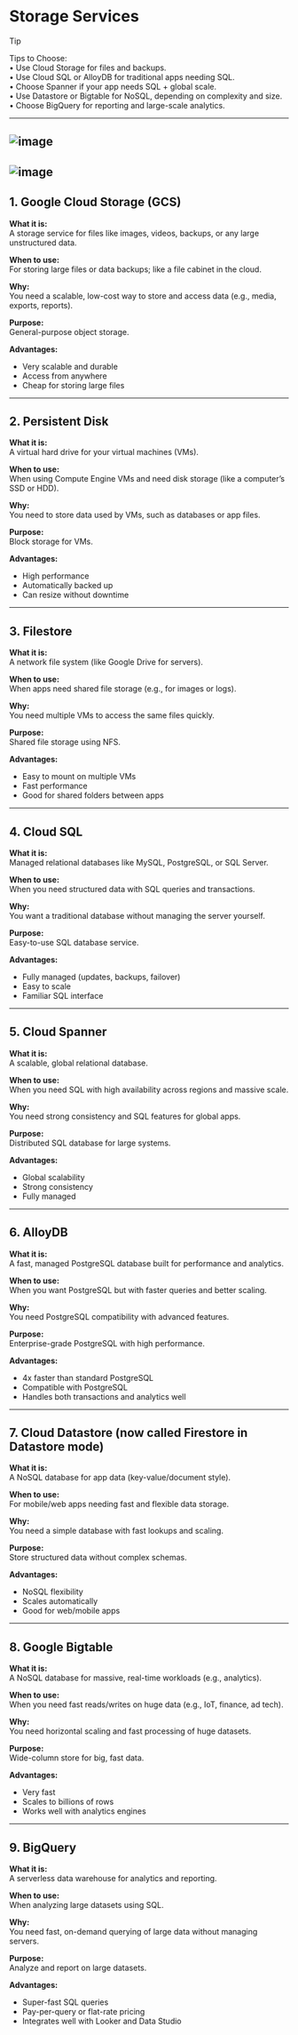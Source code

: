 # Storage Services 
> [!TIP]
> Tips to Choose: <br>
> •	Use Cloud Storage for files and backups. <br>
> •	Use Cloud SQL or AlloyDB for traditional apps needing SQL. <br>
> •	Choose Spanner if your app needs SQL + global scale.<br>
> •	Use Datastore or Bigtable for NoSQL, depending on complexity and size.<br>
> •	Choose BigQuery for reporting and large-scale analytics.<br>

---
 ![image](https://github.com/user-attachments/assets/6c904c7b-1eef-4478-9a7a-dce3cc65b9a3)
---
![image](https://github.com/user-attachments/assets/f6127412-eaba-480e-8b43-bbc9515e6802)
--- 
## 1. Google Cloud Storage (GCS)

**What it is:**  
A storage service for files like images, videos, backups, or any large unstructured data.

**When to use:**  
For storing large files or data backups; like a file cabinet in the cloud.

**Why:**  
You need a scalable, low-cost way to store and access data (e.g., media, exports, reports).

**Purpose:**  
General-purpose object storage.

**Advantages:**  
- Very scalable and durable  
- Access from anywhere  
- Cheap for storing large files  

---

## 2. Persistent Disk

**What it is:**  
A virtual hard drive for your virtual machines (VMs).

**When to use:**  
When using Compute Engine VMs and need disk storage (like a computer’s SSD or HDD).

**Why:**  
You need to store data used by VMs, such as databases or app files.

**Purpose:**  
Block storage for VMs.

**Advantages:**  
- High performance  
- Automatically backed up  
- Can resize without downtime  

---

## 3. Filestore

**What it is:**  
A network file system (like Google Drive for servers).

**When to use:**  
When apps need shared file storage (e.g., for images or logs).

**Why:**  
You need multiple VMs to access the same files quickly.

**Purpose:**  
Shared file storage using NFS.

**Advantages:**  
- Easy to mount on multiple VMs  
- Fast performance  
- Good for shared folders between apps  

---

## 4. Cloud SQL

**What it is:**  
Managed relational databases like MySQL, PostgreSQL, or SQL Server.

**When to use:**  
When you need structured data with SQL queries and transactions.

**Why:**  
You want a traditional database without managing the server yourself.

**Purpose:**  
Easy-to-use SQL database service.

**Advantages:**  
- Fully managed (updates, backups, failover)  
- Easy to scale  
- Familiar SQL interface  

---

## 5. Cloud Spanner

**What it is:**  
A scalable, global relational database.

**When to use:**  
When you need SQL with high availability across regions and massive scale.

**Why:**  
You need strong consistency and SQL features for global apps.

**Purpose:**  
Distributed SQL database for large systems.

**Advantages:**  
- Global scalability  
- Strong consistency  
- Fully managed  

---

## 6. AlloyDB

**What it is:**  
A fast, managed PostgreSQL database built for performance and analytics.

**When to use:**  
When you want PostgreSQL but with faster queries and better scaling.

**Why:**  
You need PostgreSQL compatibility with advanced features.

**Purpose:**  
Enterprise-grade PostgreSQL with high performance.

**Advantages:**  
- 4x faster than standard PostgreSQL  
- Compatible with PostgreSQL  
- Handles both transactions and analytics well  

---

## 7. Cloud Datastore (now called Firestore in Datastore mode)

**What it is:**  
A NoSQL database for app data (key-value/document style).

**When to use:**  
For mobile/web apps needing fast and flexible data storage.

**Why:**  
You need a simple database with fast lookups and scaling.

**Purpose:**  
Store structured data without complex schemas.

**Advantages:**  
- NoSQL flexibility  
- Scales automatically  
- Good for web/mobile apps  

---

## 8. Google Bigtable

**What it is:**  
A NoSQL database for massive, real-time workloads (e.g., analytics).

**When to use:**  
When you need fast reads/writes on huge data (e.g., IoT, finance, ad tech).

**Why:**  
You need horizontal scaling and fast processing of huge datasets.

**Purpose:**  
Wide-column store for big, fast data.

**Advantages:**  
- Very fast  
- Scales to billions of rows  
- Works well with analytics engines  

---

## 9. BigQuery

**What it is:**  
A serverless data warehouse for analytics and reporting.

**When to use:**  
When analyzing large datasets using SQL.

**Why:**  
You need fast, on-demand querying of large data without managing servers.

**Purpose:**  
Analyze and report on large datasets.

**Advantages:**  
- Super-fast SQL queries  
- Pay-per-query or flat-rate pricing  
- Integrates well with Looker and Data Studio  

